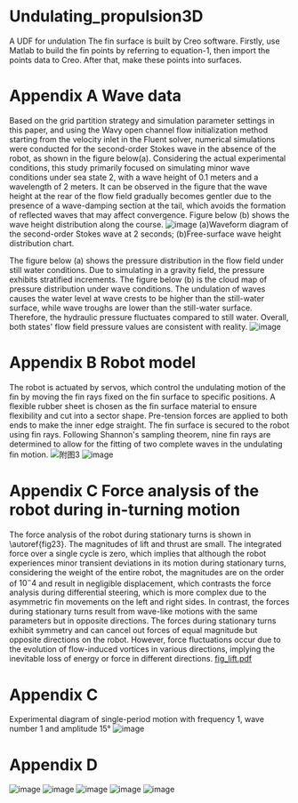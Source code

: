 # Undulating_propulsion3D
A UDF for undulation
The fin surface is built by Creo software. Firstly, use Matlab to build the fin points by referring to equation-1, then import the points data to Creo. After that, make these points into surfaces.

# Appendix A Wave data
Based on the grid partition strategy and simulation parameter settings in this paper, and using the Wavy open channel flow initialization method starting from the velocity inlet in the Fluent solver, numerical simulations were conducted for the second-order Stokes wave in the absence of the robot, as shown in the figure below(a). Considering the actual experimental conditions, this study primarily focused on simulating minor wave conditions under sea state 2, with a wave height of 0.1 meters and a wavelength of 2 meters. It can be observed in the figure that the wave height at the rear of the flow field gradually becomes gentler due to the presence of a wave-damping section at the tail, which avoids the formation of reflected waves that may affect convergence. Figure below (b) shows the wave height distribution along the course.
![image](https://github.com/sxd15963949546/undulating_propulsion3D/assets/52901076/2d8f3165-748c-4389-bf7b-f70bc8ebae2a)
(a)Waveform diagram of the second-order Stokes wave at 2 seconds; (b)Free-surface wave height distribution chart.

The figure below (a) shows the pressure distribution in the flow field under still water conditions. Due to simulating in a gravity field, the pressure exhibits stratified increments. The figure below (b) is the cloud map of pressure distribution under wave conditions. The undulation of waves causes the water level at wave crests to be higher than the still-water surface, while wave troughs are lower than the still-water surface. Therefore, the hydraulic pressure fluctuates compared to still water. Overall, both states' flow field pressure values are consistent with reality.
![image](https://github.com/sxd15963949546/undulating_propulsion3D/assets/52901076/dcf7d672-1975-42e6-aafa-4698681067e2)

# Appendix B Robot model
The robot is actuated by servos, which control the undulating motion of the fin by moving the fin rays fixed on the fin surface to specific positions. A flexible rubber sheet is chosen as the fin surface material to ensure flexibility and cut into a sector shape. Pre-tension forces are applied to both ends to make the inner edge straight. The fin surface is secured to the robot using fin rays. Following Shannon's sampling theorem, nine fin rays are determined to allow for the fitting of two complete waves in the undulating fin motion.
![附图3](https://github.com/sxd15963949546/undulating_propulsion3D/assets/52901076/a1155894-967b-4904-9e52-958a48e9475f)
![image](https://github.com/sxd15963949546/undulating_propulsion3D/assets/52901076/ec79ee7f-0f80-4213-98f4-4942a7fbf96f)

# Appendix C Force analysis of the robot during in-turning motion
The force analysis of the robot during stationary turns is shown in \autoref{fig23}. The magnitudes of lift and thrust are small. The integrated force over a single cycle is zero, which implies that although the robot experiences minor transient deviations in its motion during stationary turns, considering the weight of the entire robot, the magnitudes are on the order of $10^-4$ and result in negligible displacement, which contrasts the force analysis during differential steering, which is more complex due to the asymmetric fin movements on the left and right sides. In contrast, the forces during stationary turns result from wave-like motions with the same parameters but in opposite directions. The forces during stationary turns exhibit symmetry and can cancel out forces of equal magnitude but opposite directions on the robot. However, force fluctuations occur due to the evolution of flow-induced vortices in various directions, implying the inevitable loss of energy or force in different directions.
[fig_lift.pdf](https://github.com/sxd15963949546/undulating_propulsion3D/files/12748873/fig_lift.pdf)

# Appendix C
Experimental diagram of single-period motion with frequency 1, wave number 1 and amplitude 15°
![image](https://github.com/sxd15963949546/undulating_propulsion3D/assets/52901076/d46edab4-3500-4d9a-9ab1-7f1a0dbb9543)

# Appendix D

![image](https://github.com/sxd15963949546/undulating_propulsion3D/blob/main/fig1.gif)
![image](https://github.com/sxd15963949546/undulating_propulsion3D/blob/main/fig2.gif)
![image](https://github.com/sxd15963949546/undulating_propulsion3D/blob/main/fig3.gif)
![image](https://github.com/sxd15963949546/undulating_propulsion3D/blob/main/fig4.gif)
![image](https://github.com/sxd15963949546/undulating_propulsion3D/blob/main/fig6.gif)

